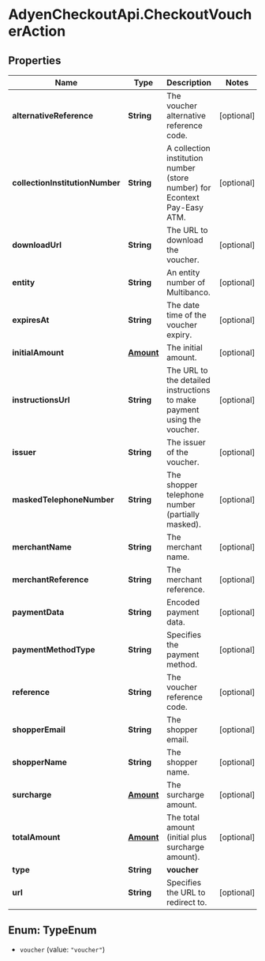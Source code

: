 # AdyenCheckoutApi.CheckoutVoucherAction

## Properties

Name | Type | Description | Notes
------------ | ------------- | ------------- | -------------
**alternativeReference** | **String** | The voucher alternative reference code. | [optional] 
**collectionInstitutionNumber** | **String** | A collection institution number (store number) for Econtext Pay-Easy ATM. | [optional] 
**downloadUrl** | **String** | The URL to download the voucher. | [optional] 
**entity** | **String** | An entity number of Multibanco. | [optional] 
**expiresAt** | **String** | The date time of the voucher expiry. | [optional] 
**initialAmount** | [**Amount**](Amount.md) | The initial amount. | [optional] 
**instructionsUrl** | **String** | The URL to the detailed instructions to make payment using the voucher. | [optional] 
**issuer** | **String** | The issuer of the voucher. | [optional] 
**maskedTelephoneNumber** | **String** | The shopper telephone number (partially masked). | [optional] 
**merchantName** | **String** | The merchant name. | [optional] 
**merchantReference** | **String** | The merchant reference. | [optional] 
**paymentData** | **String** | Encoded payment data. | [optional] 
**paymentMethodType** | **String** | Specifies the payment method. | [optional] 
**reference** | **String** | The voucher reference code. | [optional] 
**shopperEmail** | **String** | The shopper email. | [optional] 
**shopperName** | **String** | The shopper name. | [optional] 
**surcharge** | [**Amount**](Amount.md) | The surcharge amount. | [optional] 
**totalAmount** | [**Amount**](Amount.md) | The total amount (initial plus surcharge amount). | [optional] 
**type** | **String** | **voucher** | 
**url** | **String** | Specifies the URL to redirect to. | [optional] 



## Enum: TypeEnum


* `voucher` (value: `"voucher"`)




